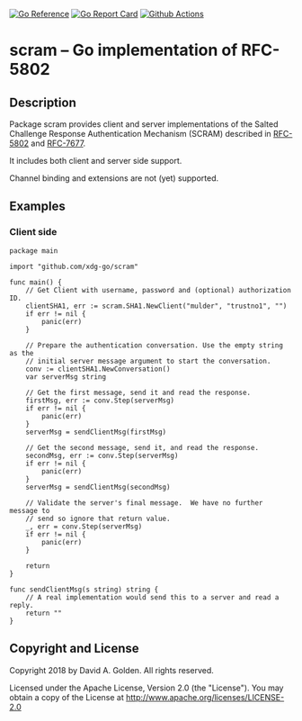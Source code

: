 [![Go Reference](https://pkg.go.dev/badge/github.com/xdg-go/scram.svg)](https://pkg.go.dev/github.com/xdg-go/scram)
[![Go Report Card](https://goreportcard.com/badge/github.com/xdg-go/scram)](https://goreportcard.com/report/github.com/xdg-go/scram)
[![Github Actions](https://github.com/xdg-go/scram/actions/workflows/test.yml/badge.svg)](https://github.com/xdg-go/scram/actions/workflows/test.yml)

# scram – Go implementation of RFC-5802

## Description

Package scram provides client and server implementations of the Salted
Challenge Response Authentication Mechanism (SCRAM) described in
[RFC-5802](https://tools.ietf.org/html/rfc5802) and
[RFC-7677](https://tools.ietf.org/html/rfc7677).

It includes both client and server side support.

Channel binding and extensions are not (yet) supported.

## Examples

### Client side

    package main

    import "github.com/xdg-go/scram"

    func main() {
        // Get Client with username, password and (optional) authorization ID.
        clientSHA1, err := scram.SHA1.NewClient("mulder", "trustno1", "")
        if err != nil {
            panic(err)
        }

        // Prepare the authentication conversation. Use the empty string as the
        // initial server message argument to start the conversation.
        conv := clientSHA1.NewConversation()
        var serverMsg string

        // Get the first message, send it and read the response.
        firstMsg, err := conv.Step(serverMsg)
        if err != nil {
            panic(err)
        }
        serverMsg = sendClientMsg(firstMsg)

        // Get the second message, send it, and read the response.
        secondMsg, err := conv.Step(serverMsg)
        if err != nil {
            panic(err)
        }
        serverMsg = sendClientMsg(secondMsg)

        // Validate the server's final message.  We have no further message to
        // send so ignore that return value.
        _, err = conv.Step(serverMsg)
        if err != nil {
            panic(err)
        }

        return
    }

    func sendClientMsg(s string) string {
        // A real implementation would send this to a server and read a reply.
        return ""
    }

## Copyright and License

Copyright 2018 by David A. Golden. All rights reserved.

Licensed under the Apache License, Version 2.0 (the "License"). You may
obtain a copy of the License at http://www.apache.org/licenses/LICENSE-2.0
